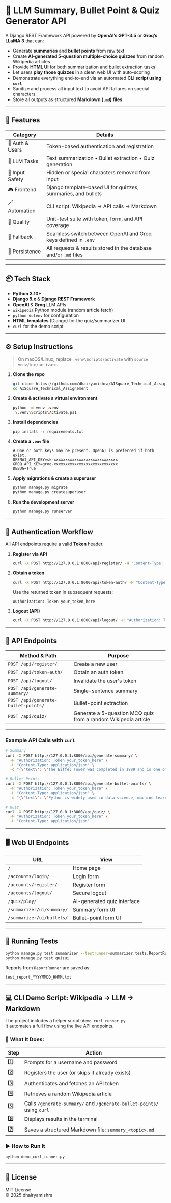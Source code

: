 # 🧠 LLM Summary, Bullet Point & Quiz Generator API

A Django REST Framework API powered by **OpenAI’s GPT-3.5** or **Groq’s LLaMA 3** that can:

- Generate **summaries** and **bullet points** from raw text  
- Create **AI-generated 5-question multiple-choice quizzes** from random Wikipedia articles  
- Provide **HTML UI** for both summarization and bullet extraction tasks  
- Let users **play those quizzes** in a clean web UI with auto-scoring  
- Demonstrate everything end-to-end via an automated **CLI script using `curl`**  
- Sanitize and process all input text to avoid API failures on special characters  
- Store all outputs as structured **Markdown (`.md`) files**

---

## 🚀 Features

| Category | Details |
| -------- | ------- |
| 🔐 Auth & Users | Token-based authentication and registration |
| 🧠 LLM Tasks | Text summarization • Bullet extraction • Quiz generation |
| 🧼 Input Safety | Hidden or special characters removed from input |
| 🎮 Frontend | Django template–based UI for quizzes, summaries, and bullets |
| 🪄 Automation | CLI script: Wikipedia → API calls → Markdown |
| 🧪 Quality | Unit-test suite with token, form, and API coverage |
| 🔄 Fallback | Seamless switch between OpenAI and Groq keys defined in `.env` |
| 📂 Persistence | All requests & results stored in the database and/or `.md` files |

---

## 📦 Tech Stack

- **Python 3.10+**
- **Django 5.x** & **Django REST Framework**
- **OpenAI** & **Groq** LLM APIs
- `wikipedia` Python module (random article fetch)
- `python-dotenv` for configuration
- **HTML templates** (Django) for the quiz/summarizer UI
- `curl` for the demo script

---

## ⚙️ Setup Instructions

> On macOS/Linux, replace `.venv\Scripts\activate` with `source venv/bin/activate`.

1. **Clone the repo**

   ```bash
   git clone https://github.com/dhairyamishra/AISquare_Technical_Assignement.git
   cd AISquare_Technical_Assignement
   ```

2. **Create & activate a virtual environment**

   ```bash
   python -m venv .venv
   .\.venv\Scripts\Activate.ps1
   ```

3. **Install dependencies**

   ```bash
   pip install -r requirements.txt
   ```

4. **Create a `.env` file**

   ```env
   # One or both keys may be present. OpenAI is preferred if both exist.
   OPENAI_API_KEY=sk-xxxxxxxxxxxxxxxxxxxxxxxxxxxx
   GROQ_API_KEY=groq-xxxxxxxxxxxxxxxxxxxxxxxxxxxx
   DEBUG=True
   ```

5. **Apply migrations & create a superuser**

   ```bash
   python manage.py migrate
   python manage.py createsuperuser
   ```

6. **Run the development server**

   ```bash
   python manage.py runserver
   ```

---

## 🔐 Authentication Workflow

All API endpoints require a valid **Token** header.

1. **Register via API**

   ```bash
   curl -X POST http://127.0.0.1:8000/api/register/ -H "Content-Type: application/json" -d "{\"username\": \"demo\", \"password\": \"password123\"}"
   ```

2. **Obtain a token**

   ```bash
   curl -X POST http://127.0.0.1:8000/api/token-auth/ -H "Content-Type: application/json" -d "{\"username\": \"demo\", \"password\": \"password123\"}"
   ```

   Use the returned token in subsequent requests:

   ```text
   Authorization: Token your_token_here
   ```

3. **Logout (API)**

   ```bash
   curl -X POST http://127.0.0.1:8000/api/logout/ -H "Authorization: Token your_token_here"
   ```

---

## 📡 API Endpoints

| Method & Path | Purpose |
|---------------|---------|
| `POST /api/register/` | Create a new user |
| `POST /api/token-auth/` | Obtain an auth token |
| `POST /api/logout/` | Invalidate the user's token |
| `POST /api/generate-summary/` | Single-sentence summary |
| `POST /api/generate-bullet-points/` | Bullet-point extraction |
| `POST /api/quiz/` | Generate a 5-question MCQ quiz from a random Wikipedia article |

---
### Example API Calls with `curl`

```bash
# Summary
curl -X POST http://127.0.0.1:8000/api/generate-summary/ \
  -H "Authorization: Token your_token_here" \
  -H "Content-Type: application/json" \
  -d "{\"text\": \"The Eiffel Tower was completed in 1889 and is one of the most iconic landmarks in Paris.\"}"
```

```bash
# Bullet Points
curl -X POST http://127.0.0.1:8000/api/generate-bullet-points/ \
  -H "Authorization: Token your_token_here" \
  -H "Content-Type: application/json" \
  -d "{\"text\": \"Python is widely used in data science, machine learning, and web development.\"}"
```

```bash
# Quiz
curl -X POST http://127.0.0.1:8000/api/quiz/ \
  -H "Authorization: Token your_token_here" \
  -H "Content-Type: application/json"
```
---

## 🖥️ Web UI Endpoints

| URL | View |
|-----|------|
| `/` | Home page |
| `/accounts/login/` | Login form |
| `/accounts/register/` | Register form |
| `/accounts/logout/` | Secure logout |
| `/quiz/play/` | AI-generated quiz interface |
| `/summarizer/ui/summary/` | Summary form UI |
| `/summarizer/ui/bullets/` | Bullet-point form UI |

---

## 🧪 Running Tests

```bash
python manage.py test summarizer --testrunner=summarizer.tests.ReportRunner
python manage.py test quizui
```

Reports from `ReportRunner` are saved as:

```
test_report_YYYYMMDD_HHMM.txt
```

---
## 💻 CLI Demo Script: Wikipedia → LLM → Markdown

The project includes a helper script: `demo_curl_runner.py`  
It automates a full flow using the live API endpoints.

### 🔧 What It Does:

| Step | Action |
|------|--------|
| 1️⃣ | Prompts for a username and password |
| 2️⃣ | Registers the user (or skips if already exists) |
| 3️⃣ | Authenticates and fetches an API token |
| 4️⃣ | Retrieves a random Wikipedia article |
| 5️⃣ | Calls `/generate-summary/` and `/generate-bullet-points/` using `curl` |
| 6️⃣ | Displays results in the terminal |
| 7️⃣ | Saves a structured Markdown file: `summary_<topic>.md`

### ▶️ How to Run It

```bash
python demo_curl_runner.py
```
---

## 📄 License

MIT License  
© 2025 dhairyamishra
